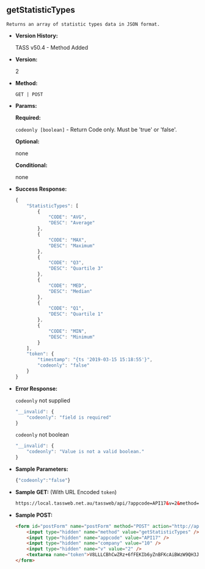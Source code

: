 **getStatisticTypes**
----
	Returns an array of statistic types data in JSON format.

* **Version History:**

	TASS v50.4 - Method Added

* **Version:**

	2

* **Method:**

	`GET | POST`

* **Params:**

	**Required:**

	`codeonly [boolean]` - Return Code only. Must be 'true' or 'false'.

	**Optional:**

	none

	**Conditional:**

	none

* **Success Response:**

	```javascript
	{
		"StatisticTypes": [
			{
				"CODE": "AVG",
				"DESC": "Average"
			},
			{
				"CODE": "MAX",
				"DESC": "Maximum"
			},
			{
				"CODE": "Q3",
				"DESC": "Quartile 3"
			},
			{
				"CODE": "MED",
				"DESC": "Median"
			},
			{
				"CODE": "Q1",
				"DESC": "Quartile 1"
			},
			{
				"CODE": "MIN",
				"DESC": "Minimum"
			}
		],
		"token": {
			"timestamp": "{ts '2019-03-15 15:18:55'}",
			"codeonly": "false"
		}
	}
	```

* **Error Response:**

	`codeonly` not supplied
	```javascript
	"__invalid": {
		"codeonly": "field is required"
	}
	```

	`codeonly` not boolean
	```javascript
	"__invalid": {
		"codeonly": "Value is not a valid boolean."
	}
	```

* **Sample Parameters:**

	```javascript
	{"codeonly":"false"}
	```

* **Sample GET:** (With URL Encoded `token`)

	```HTML
	https://local.tassweb.net.au/tassweb/api/?appcode=API17&v=2&method=getStatisticTypes&token=V8LLLCBhCwZRz%2B6fFEKIb6yZnBFKcAiBWzW9QH3Ja2w%3D&company=10
	```

* **Sample POST:**

	```HTML
	<form id="postForm" name="postForm" method="POST" action="http://api.tasscloud.com.au/tassweb/api/">
		<input type="hidden" name="method" value="getStatisticTypes" />
		<input type="hidden" name="appcode" value="API17" />
		<input type="hidden" name="company" value="10" />
		<input type="hidden" name="v" value="2" />
		<textarea name="token">V8LLLCBhCwZRz+6fFEKIb6yZnBFKcAiBWzW9QH3Ja2w=</textarea>
	</form>
	```
